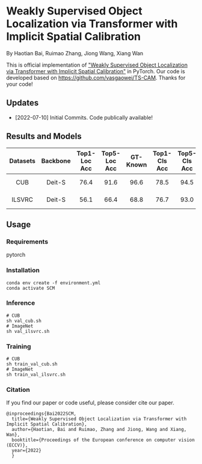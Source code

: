 # Weakly Supervised Object Localization via Transformer with Implicit Spatial Calibration
By Haotian Bai, Ruimao Zhang, Jiong Wang, Xiang Wan

This is official implementation of ["Weakly Supervised Object Localization via Transformer with Implicit Spatial Calibration"](https://github.com/164140757/SCM) in PyTorch.
Our code is developed based on https://github.com/vasgaowei/TS-CAM. Thanks for your code!

## Updates
- [2022-07-10] Initial Commits. Code publically available!

## Results and Models

| Datasets | Backbone | Top1-Loc Acc | Top5-Loc Acc | GT-Known | Top1-Cls Acc | Top5-Cls Acc | Log | Checkpoints |
| :---: | :---: | :---: | :---: | :---: | :---: | :---: | :---: | :---: |
| CUB      | Deit-S   |      76.4    |    91.6    |  96.6   |   78.5    |  94.5   |   [Google Drive](https://drive.google.com/file/d/1-Pcifaa6xNZvXG7RDD9uISZ8_XDmjVtP/view?usp=sharing)   |  [Google Drive](https://drive.google.com/drive/folders/1-FranLy5KSttCPK98ZY27TMXuriE9jkj?usp=sharing)     |
| ILSVRC   | Deit-S   |      56.1    |    66.4    |  68.8   |   76.7    |  93.0   |   [Google Drive](https://drive.google.com/file/d/1-fE8BZDvqMhjOllFyvPckELy0Jbo8A8u/view?usp=sharing)   |   [Google Drive](https://drive.google.com/drive/folders/1-HZBXo_AoK6W5gwRVh4LD8oyGDYrEc8z?usp=sharing)    |

## Usage
### Requirements
pytorch

### Installation
```
conda env create -f environment.yml
conda activate SCM
```

### Inference
```
# CUB
sh val_cub.sh
# ImageNet
sh val_ilsvrc.sh
```

### Training
```
# CUB
sh train_val_cub.sh
# ImageNet
sh train_val_ilsvrc.sh
```

### Citation
If you find our paper or code useful, please consider cite our paper.
```
@inproceedings{Bai2022SCM,
  title={Weakly Supervised Object Localization via Transformer with Implicit Spatial Calibration},
  author={Haotian, Bai and Ruimao, Zhang and Jiong, Wang and Xiang, Wan},
  booktitle={Proceedings of the European conference on computer vision (ECCV)},
  year={2022}
  }
```
